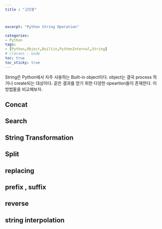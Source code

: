 ```yaml
---
title : "고민중"



excerpt: "Python String Operation"

categories:
- Python
tags:
- [Python,Object,Builtin,PythonInternal,String]
# classes : wide
toc: true
toc_sticky: true
---
```

String은 Python에서 자주 사용하는 Built-in object이다.  object는 결국 process 하거나 create되는 대상이다. 같은 결과를 얻기 위한 다양한 opeartion들이 존재한다. 이 방법들을 비교해보자. 
## Concat


## Search

## String Transformation

## Split

## replacing

## prefix , suffix

## reverse

## string interpolation

